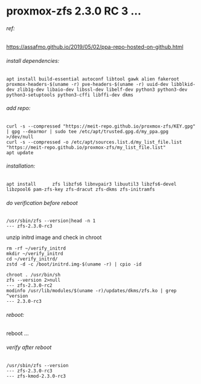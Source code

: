 ﻿# proxmox-zfs 2.3.0 RC 3 ...

###### ref:

https://assafmo.github.io/2019/05/02/ppa-repo-hosted-on-github.html

###### install dependencies:
```commandline
apt install build-essential autoconf libtool gawk alien fakeroot proxmox-headers-$(uname -r) pve-headers-$(uname -r) uuid-dev libblkid-dev zlib1g-dev libaio-dev libssl-dev libelf-dev python3 python3-dev python3-setuptools python3-cffi libffi-dev dkms
```

###### add repo:

```commandline
curl -s --compressed "https://meit-repo.github.io/proxmox-zfs/KEY.gpg" | gpg --dearmor | sudo tee /etc/apt/trusted.gpg.d/my_ppa.gpg >/dev/null
curl -s --compressed -o /etc/apt/sources.list.d/my_list_file.list "https://meit-repo.github.io/proxmox-zfs/my_list_file.list"
apt update
```

###### installation:
```commandline
apt install      zfs libzfs6 libnvpair3 libuutil3 libzfs6-devel libzpool6 pam-zfs-key zfs-dracut zfs-dkms zfs-initramfs 
```

###### do verification before reboot
```commandline
/usr/sbin/zfs --version|head -n 1
--- zfs-2.3.0-rc3                                          
```

unzip initrd image and check in chroot
```commandline
rm -rf ~/verify_initrd
mkdir ~/verify_initrd
cd ~/verify_initrd/  
zstd -d -c /boot/initrd.img-$(uname -r) | cpio -id

chroot . /usr/bin/sh
zfs --version 2>null
--- zfs-2.3.0-rc2
modinfo /usr/lib/modules/$(uname -r)/updates/dkms/zfs.ko | grep ^version
--- 2.3.0-rc3
```

###### reboot:
reboot ...


###### verify after reboot
```commandline
/usr/sbin/zfs --version
--- zfs-2.3.0-rc3                               
--- zfs-kmod-2.3.0-rc3                          
```








